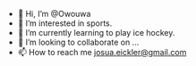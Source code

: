 - 👋 Hi, I’m @Owouwa
- 👀 I’m interested in sports.
- 🌱 I’m currently learning to play ice hockey.
- 💞️ I’m looking to collaborate on ...
- 📫 How to reach me josua.eickler@gmail.com

<!---
Owouwa/Owouwa is a ✨ special ✨ repository because its `README.md` (this file) appears on your GitHub profile.
You can click the Preview link to take a look at your changes.
--->
